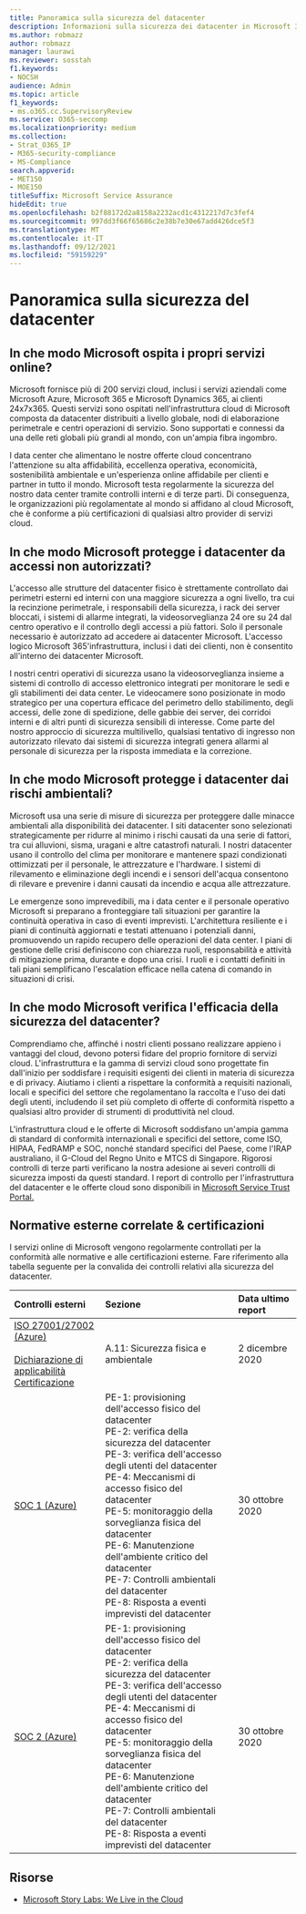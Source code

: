 ```yaml
---
title: Panoramica sulla sicurezza del datacenter
description: Informazioni sulla sicurezza dei datacenter in Microsoft 365
ms.author: robmazz
author: robmazz
manager: laurawi
ms.reviewer: sosstah
f1.keywords:
- NOCSH
audience: Admin
ms.topic: article
f1_keywords:
- ms.o365.cc.SupervisoryReview
ms.service: O365-seccomp
ms.localizationpriority: medium
ms.collection:
- Strat_O365_IP
- M365-security-compliance
- MS-Compliance
search.appverid:
- MET150
- MOE150
titleSuffix: Microsoft Service Assurance
hideEdit: true
ms.openlocfilehash: b2f88172d2a8158a2232acd1c4312217d7c3fef4
ms.sourcegitcommit: 997dd3f66f65686c2e38b7e30e67add426dce5f3
ms.translationtype: MT
ms.contentlocale: it-IT
ms.lasthandoff: 09/12/2021
ms.locfileid: "59159229"
---
```

# <a name="datacenter-security-overview"></a>Panoramica sulla sicurezza del datacenter

## <a name="how-does-microsoft-host-its-online-services"></a>In che modo Microsoft ospita i propri servizi online?

Microsoft fornisce più di 200 servizi cloud, inclusi i servizi aziendali come Microsoft Azure, Microsoft 365 e Microsoft Dynamics 365, ai clienti 24x7x365. Questi servizi sono ospitati nell'infrastruttura cloud di Microsoft composta da datacenter distribuiti a livello globale, nodi di elaborazione perimetrale e centri operazioni di servizio. Sono supportati e connessi da una delle reti globali più grandi al mondo, con un'ampia fibra ingombro.

I data center che alimentano le nostre offerte cloud concentrano l'attenzione su alta affidabilità, eccellenza operativa, economicità, sostenibilità ambientale e un'esperienza online affidabile per clienti e partner in tutto il mondo. Microsoft testa regolarmente la sicurezza del nostro data center tramite controlli interni e di terze parti. Di conseguenza, le organizzazioni più regolamentate al mondo si affidano al cloud Microsoft, che è conforme a più certificazioni di qualsiasi altro provider di servizi cloud.

## <a name="how-does-microsoft-protect-its-datacenters-from-unauthorized-access"></a>In che modo Microsoft protegge i datacenter da accessi non autorizzati?

L'accesso alle strutture del datacenter fisico è strettamente controllato dai perimetri esterni ed interni con una maggiore sicurezza a ogni livello, tra cui la recinzione perimetrale, i responsabili della sicurezza, i rack dei server bloccati, i sistemi di allarme integrati, la videosorveglianza 24 ore su 24 dal centro operativo e il controllo degli accessi a più fattori. Solo il personale necessario è autorizzato ad accedere ai datacenter Microsoft. L'accesso logico Microsoft 365'infrastruttura, inclusi i dati dei clienti, non è consentito all'interno dei datacenter Microsoft.

I nostri centri operativi di sicurezza usano la videosorveglianza insieme a sistemi di controllo di accesso elettronico integrati per monitorare le sedi e gli stabilimenti dei data center. Le videocamere sono posizionate in modo strategico per una copertura efficace del perimetro dello stabilimento, degli accessi, delle zone di spedizione, delle gabbie dei server, dei corridoi interni e di altri punti di sicurezza sensibili di interesse. Come parte del nostro approccio di sicurezza multilivello, qualsiasi tentativo di ingresso non autorizzato rilevato dai sistemi di sicurezza integrati genera allarmi al personale di sicurezza per la risposta immediata e la correzione.

## <a name="how-does-microsoft-protect-its-datacenters-from-environmental-hazards"></a>In che modo Microsoft protegge i datacenter dai rischi ambientali?

Microsoft usa una serie di misure di sicurezza per proteggere dalle minacce ambientali alla disponibilità dei datacenter. I siti datacenter sono selezionati strategicamente per ridurre al minimo i rischi causati da una serie di fattori, tra cui alluvioni, sisma, uragani e altre catastrofi naturali. I nostri datacenter usano il controllo del clima per monitorare e mantenere spazi condizionati ottimizzati per il personale, le attrezzature e l'hardware. I sistemi di rilevamento e eliminazione degli incendi e i sensori dell'acqua consentono di rilevare e prevenire i danni causati da incendio e acqua alle attrezzature.

Le emergenze sono imprevedibili, ma i data center e il personale operativo Microsoft si preparano a fronteggiare tali situazioni per garantire la continuità operativa in caso di eventi imprevisti. L'architettura resiliente e i piani di continuità aggiornati e testati attenuano i potenziali danni, promuovendo un rapido recupero delle operazioni del data center. I piani di gestione delle crisi definiscono con chiarezza ruoli, responsabilità e attività di mitigazione prima, durante e dopo una crisi. I ruoli e i contatti definiti in tali piani semplificano l'escalation efficace nella catena di comando in situazioni di crisi.

## <a name="how-does-microsoft-verify-the-effectiveness-of-datacenter-security"></a>In che modo Microsoft verifica l'efficacia della sicurezza del datacenter?

Comprendiamo che, affinché i nostri clienti possano realizzare appieno i vantaggi del cloud, devono potersi fidare del proprio fornitore di servizi cloud. L'infrastruttura e la gamma di servizi cloud sono progettate fin dall'inizio per soddisfare i requisiti esigenti dei clienti in materia di sicurezza e di privacy. Aiutiamo i clienti a rispettare la conformità a requisiti nazionali, locali e specifici del settore che regolamentano la raccolta e l'uso dei dati degli utenti, includendo il set più completo di offerte di conformità rispetto a qualsiasi altro provider di strumenti di produttività nel cloud.

L'infrastruttura cloud e le offerte di Microsoft soddisfano un'ampia gamma di standard di conformità internazionali e specifici del settore, come ISO, HIPAA, FedRAMP e SOC, nonché standard specifici del Paese, come l'IRAP australiano, il G-Cloud del Regno Unito e MTCS di Singapore. Rigorosi controlli di terze parti verificano la nostra adesione ai severi controlli di sicurezza imposti da questi standard. I report di controllo per l'infrastruttura del datacenter e le offerte cloud sono disponibili in [Microsoft Service Trust Portal.](https://servicetrust.microsoft.com/)

## <a name="related-external-regulations--certifications"></a>Normative esterne correlate & certificazioni

I servizi online di Microsoft vengono regolarmente controllati per la conformità alle normative e alle certificazioni esterne. Fare riferimento alla tabella seguente per la convalida dei controlli relativi alla sicurezza del datacenter.

| **Controlli esterni** | **Sezione** | **Data ultimo report** |
|:--------------------|:------------|:-----------------------|  
| [ISO 27001/27002 (Azure)](https://servicetrust.microsoft.com/ViewPage/MSComplianceGuideV3?command=Download&downloadType=Document&downloadId=e9116047-f327-430c-a83f-166b7e561ad6&tab=7027ead0-3d6b-11e9-b9e1-290b1eb4cdeb&docTab=7027ead0-3d6b-11e9-b9e1-290b1eb4cdeb_ISO_Reports) <br><br> [Dichiarazione di applicabilità](https://servicetrust.microsoft.com/ViewPage/MSComplianceGuideV3?command=Download&downloadType=Document&downloadId=00af6c3e-7f3e-4e0d-8b0e-79f45ef2cef1&tab=7027ead0-3d6b-11e9-b9e1-290b1eb4cdeb&docTab=7027ead0-3d6b-11e9-b9e1-290b1eb4cdeb_ISO_Reports) <br> [Certificazione](https://servicetrust.microsoft.com/ViewPage/MSComplianceGuideV3?command=Download&downloadType=Document&downloadId=d7af5304-3a31-40e6-9abb-e26352305d41&tab=7027ead0-3d6b-11e9-b9e1-290b1eb4cdeb&docTab=7027ead0-3d6b-11e9-b9e1-290b1eb4cdeb_ISO_Reports) | A.11: Sicurezza fisica e ambientale | 2 dicembre 2020 |
| [SOC 1 (Azure)](https://servicetrust.microsoft.com/ViewPage/MSComplianceGuideV3?command=Download&downloadType=Document&downloadId=66043614-5628-4e26-83be-057eb3bb026c&tab=7027ead0-3d6b-11e9-b9e1-290b1eb4cdeb&docTab=7027ead0-3d6b-11e9-b9e1-290b1eb4cdeb_SOC_%2F_SSAE_16_Reports) | PE-1: provisioning dell'accesso fisico del datacenter <br> PE-2: verifica della sicurezza del datacenter <br> PE-3: verifica dell'accesso degli utenti del datacenter <br> PE-4: Meccanismi di accesso fisico del datacenter <br> PE-5: monitoraggio della sorveglianza fisica del datacenter <br> PE-6: Manutenzione dell'ambiente critico del datacenter <br> PE-7: Controlli ambientali del datacenter <br> PE-8: Risposta a eventi imprevisti del datacenter | 30 ottobre 2020 |
| [SOC 2 (Azure)](https://servicetrust.microsoft.com/ViewPage/MSComplianceGuideV3?command=Download&downloadType=Document&downloadId=ce5bfbea-3514-40ae-a8a6-3617106a0b56&tab=7027ead0-3d6b-11e9-b9e1-290b1eb4cdeb&docTab=7027ead0-3d6b-11e9-b9e1-290b1eb4cdeb_SOC_%2F_SSAE_16_Reports) | PE-1: provisioning dell'accesso fisico del datacenter <br> PE-2: verifica della sicurezza del datacenter <br> PE-3: verifica dell'accesso degli utenti del datacenter <br> PE-4: Meccanismi di accesso fisico del datacenter <br> PE-5: monitoraggio della sorveglianza fisica del datacenter <br> PE-6: Manutenzione dell'ambiente critico del datacenter <br> PE-7: Controlli ambientali del datacenter <br> PE-8: Risposta a eventi imprevisti del datacenter | 30 ottobre 2020 |

## <a name="resources"></a>Risorse

- [Microsoft Story Labs: We Live in the Cloud](https://news.microsoft.com/stories/microsoft-datacenter-tour/)